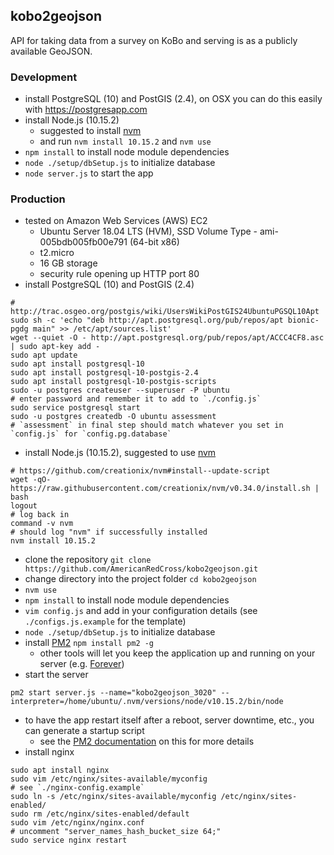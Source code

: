 ## kobo2geojson

API for taking data from a survey on KoBo and serving is as a publicly available GeoJSON.

### Development

- install PostgreSQL (10) and PostGIS (2.4), on OSX you can do this easily with https://postgresapp.com
- install Node.js (10.15.2)
  - suggested to install [nvm](https://github.com/creationix/nvm)
  - and run `nvm install 10.15.2` and `nvm use`
- `npm install` to install node module dependencies
- `node ./setup/dbSetup.js` to initialize database
- `node server.js` to start the app

### Production

- tested on Amazon Web Services (AWS) EC2 
  - Ubuntu Server 18.04 LTS (HVM), SSD Volume Type - ami-005bdb005fb00e791 (64-bit x86)
  - t2.micro
  - 16 GB storage
  - security rule opening up HTTP port 80
- install PostgreSQL (10) and PostGIS (2.4)
```
# http://trac.osgeo.org/postgis/wiki/UsersWikiPostGIS24UbuntuPGSQL10Apt
sudo sh -c 'echo "deb http://apt.postgresql.org/pub/repos/apt bionic-pgdg main" >> /etc/apt/sources.list'
wget --quiet -O - http://apt.postgresql.org/pub/repos/apt/ACCC4CF8.asc | sudo apt-key add -
sudo apt update
sudo apt install postgresql-10
sudo apt install postgresql-10-postgis-2.4 
sudo apt install postgresql-10-postgis-scripts
sudo -u postgres createuser --superuser -P ubuntu
# enter password and remember it to add to `./config.js`
sudo service postgresql start
sudo -u postgres createdb -O ubuntu assessment
# `assessment` in final step should match whatever you set in `config.js` for `config.pg.database`
```
- install Node.js (10.15.2), suggested to use [nvm](https://github.com/creationix/nvm)
```
# https://github.com/creationix/nvm#install--update-script
wget -qO- https://raw.githubusercontent.com/creationix/nvm/v0.34.0/install.sh | bash
logout
# log back in
command -v nvm
# should log "nvm" if successfully installed
nvm install 10.15.2
```
- clone the repository `git clone https://github.com/AmericanRedCross/kobo2geojson.git`
- change directory into the project folder `cd kobo2geojson`
- `nvm use`
- `npm install` to install node module dependencies
- `vim config.js` and add in your configuration details (see `./configs.js.example` for the template)
- `node ./setup/dbSetup.js` to initialize database
- install [PM2](https://github.com/Unitech/pm2) `npm install pm2 -g`
  - other tools will let you keep the application up and running on your server (e.g. [Forever](https://github.com/foreverjs/forever))
- start the server
```
pm2 start server.js --name="kobo2geojson_3020" --interpreter=/home/ubuntu/.nvm/versions/node/v10.15.2/bin/node
```
- to have the app restart itself after a reboot, server downtime, etc., you can generate a startup script
  - see the [PM2 documentation](https://github.com/Unitech/pm2#startup-hooks-generation) on this for more details
- install nginx
```
sudo apt install nginx
sudo vim /etc/nginx/sites-available/myconfig
# see `./nginx-config.example`
sudo ln -s /etc/nginx/sites-available/myconfig /etc/nginx/sites-enabled/
sudo rm /etc/nginx/sites-enabled/default
sudo vim /etc/nginx/nginx.conf
# uncomment "server_names_hash_bucket_size 64;"
sudo service nginx restart
```
